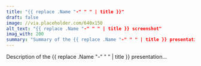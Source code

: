 ```yaml
---
title: "{{ replace .Name "-" " " | title }}"
draft: false
image: //via.placeholder.com/640x150
alt_text: "{{ replace .Name "-" " " | title }} screenshot"
imag_with: 200
summary: "Summary of the {{ replace .Name "-" " " | title }} presentation"
---
```

 	
Description of the {{ replace .Name "-" " " | title }} presentation...

